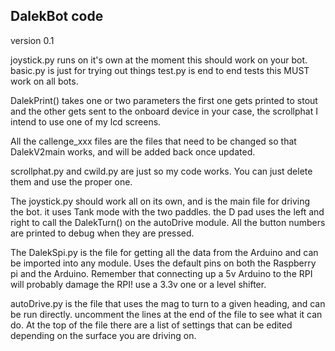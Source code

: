 ## DalekBot code

version 0.1

joystick.py runs on it's own at the moment this should work on your bot.
basic.py is just for trying out things
test.py is end to end tests this MUST work on all bots.

DalekPrint() takes one or two parameters the first one gets printed to stout and the other
gets sent to the onboard device in your case, the scrollphat I intend to use one of my lcd screens.

All the callenge_xxx files are the files that need to be changed so that DalekV2main works, and will be
added back once updated.

scrollphat.py and cwild.py are just so my code works. You can just delete them and use the proper one.


The joystick.py should work all on its own, and is the main file for driving the bot. it uses Tank mode with the two paddles. the D pad uses the left and right to call the DalekTurn() on the autoDrive module. All the button numbers are printed to debug when they are pressed.

The DalekSpi.py is the file for getting all the data from the Arduino and can be imported into any module. Uses the default pins on both the Raspberry pi and the Arduino. Remember that connecting up a 5v Arduino to the RPI will probably damage the RPI! use a 3.3v one or a level shifter.


autoDrive.py is  the file that uses the mag to turn to a given heading, and can be run directly. uncomment the lines at the end of the file to  see what it can do. At the top of the file there are a list of settings that can be edited depending on the surface you are driving on.
  






   


 